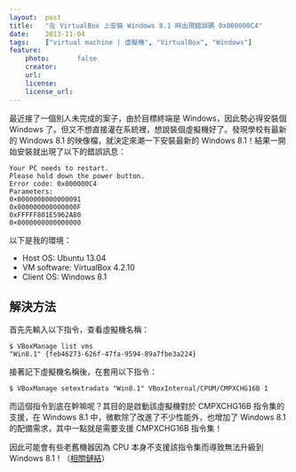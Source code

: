 ```yaml
---
layout:  post
title:   "在 VirtualBox 上安裝 Windows 8.1 時出現錯誤碼 0x000000C4"
date:    2013-11-04
tags:    ["virtual machine | 虛擬機", "VirtualBox", "Windows"]
feature:
    photo:       false
    creator:     
    url:         
    license:     
    license_url: 
---
```


最近接了一個別人未完成的案子，由於目標終端是 Windows，因此勢必得安裝個 Windows 了。但又不想直接灌在系統裡，想說裝個虛擬機好了。發現學校有最新的 Windows 8.1 的映像檔，就決定來潮一下安裝最新的 Windows 8.1！結果一開始安裝就出現了以下的錯誤訊息：

```
Your PC needs to restart.
Please hold down the power button.
Error code: 0x000000C4
Parameters:
0×0000000000000091
0x000000000000000F
0xFFFFF801E5962A80
0×0000000000000000
```

以下是我的環境：

- Host OS: Ubuntu 13.04
- VM software: VirtualBox 4.2.10
- Client OS: Windows 8.1

## 解決方法

首先先輸入以下指令，查看虛擬機名稱：

```
$ VBoxManage list vms
"Win8.1" {feb46273-626f-47fa-9594-89a7fbe3a224}
```

接著記下虛擬機名稱後，在套用以下指令：

```
$ VBoxManage setextradata "Win8.1" VBoxInternal/CPUM/CMPXCHG16B 1
```

而這個指令到底在幹嘛呢？其目的是啟動該虛擬機對於 CMPXCHG16B 指令集的支援，在 Windows 8.1 中，微軟除了改進了不少性能外，也增加了 Windows 8.1 的配備需求，其中一點就是需要支援 CMPXCHG16B 指令集！

因此可能會有些老舊機器因為 CPU 本身不支援該指令集而導致無法升級到 Windows 8.1！（[相關鏈結](http://www.neowin.net/news/microsoft-confirms-some-older-amd-processors-do-not-support-windows-81)）
